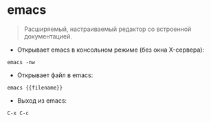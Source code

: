 # emacs

> Расширяемый, настраиваемый редактор со встроенной документацией.

- Открывает emacs в консольном режиме (без окна X-сервера):

`emacs -nw`

- Открывает файл в emacs:

`emacs {{filename}}`

- Выход из emacs:

`C-x C-c`
